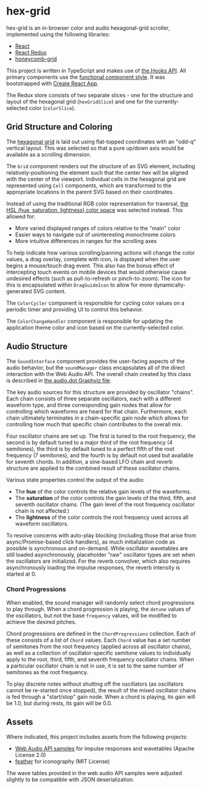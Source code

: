 # hex-grid

hex-grid is an in-browser color and audio hexagonal-grid scroller, implemented using the following libraries:

- [React](https://reactjs.org/)
- [React Redux](https://react-redux.js.org/)
- [honeycomb-grid](https://github.com/flauwekeul/honeycomb)

This project is written in TypeScript and makes use of [the Hooks API](https://reactjs.org/docs/hooks-intro.html). All primary components use the [functional component style](https://reactjs.org/docs/components-and-props.html#function-and-class-components). It was bootstrapped with [Create React App](https://github.com/facebook/create-react-app).

The Redux store consists of two separate slices - one for the structure and layout of the hexagonal grid (`hexGridSlice`) and one for the currently-selected color (`colorSlice`).

## Grid Structure and Coloring

The [hexagonal grid](https://www.redblobgames.com/grids/hexagons/#basics) is laid out using flat-topped coordinates with an "odd-q" vertical layout. This was selected so that a pure up/down axis would be available as a scrolling dimension.

The `Grid` component renders out the structure of an SVG element, including relatively-positioning the element such that the center hex will be aligned with the center of the viewport. Individual cells in the hexagonal grid are represented using `Cell` components, which are transformed to the appropriate locations in the parent SVG based on their coordinates.

Instead of using the traditional RGB color representation for traversal, [the HSL (hue, saturation, lightness) color space](https://en.wikipedia.org/wiki/HSL_and_HSV) was selected instead. This allowed for:

- More varied displayed ranges of colors relative to the "main" color
- Easier ways to navigate out of uninteresting monochrome colors
- More intuitive differences in ranges for the scrolling axes

To help indicate how various scrolling/panning actions will change the color values, a drag overlay, complete with icon, is displayed when the user begins a mouse/touch drag event. This also has the bonus effect of intercepting touch events on mobile devices that would otherwise cause undesired effects (such as pull-to-refresh or pinch-to-zoom). The icon for this is encapsulated within `DragGuideIcon` to allow for more dynamically-generated SVG content.

The `ColorCycler` component is responsible for cycling color values on a periodic timer and providing UI to control this behavior.

The `ColorChangeHandler` component is responsible for updating the application theme color and icon based on the currently-selected color.

## Audio Structure

The `SoundInterface` component provides the user-facing aspects of the audio behavior, but the `soundManager` class encapsulates all of the direct interaction with the Web Audio API. The overall chain created by this class is described in [the audio.dot Graphviz file](audio.dot). 

The key audio sources for this structure are provided by oscillator "chains". Each chain consists of three separate oscillators, each with a different waveform type, and three corresponding gain nodes that allow for controlling which waveforms are heard for that chain. Furthermore, each chain ultimately terminates in a chain-specific gain node which allows for controlling how much that specific chain contributes to the overall mix.

Four oscillator chains are set up. The first is tuned to the root frequency, the second is by default tuned to a major third of the root frequency (4 semitones), the third is by default tuned to a perfect fifth of the root frequency (7 semitones), and the fourth is by default not used but available for seventh chords. In addition, a sine-based LFO chain and reverb structure are applied to the combined result of these oscillator chains.

Various state properties control the output of the audio:

- The **hue** of the color controls the relative gain levels of the waveforms.
- The **saturation** of the color controls the gain levels of the third, fifth, and seventh oscillator chains. (The gain level of the root frequency oscillator chain is not affected.)
- The **lightness** of the color controls the root frequency used across all waveform oscillators.

To resolve concerns with auto-play blocking (including those that arise from async/Promise-based click handlers), as much initialization code as possible is synchronous and on-demand. While oscillator wavetables are still loaded asynchronously, placeholder "raw" oscillator types are set when the oscillators are initialized. For the reverb convolver, which also requires asynchronously loading the impulse responses, the reverb intensity is started at 0.

### Chord Progressions

When enabled, the sound manager will randomly select chord progressions to play through. When a chord progression is playing, the `detune` values of the oscillators, but not the base `frequency` values, will be modified to achieve the desired pitches.

Chord progressions are defined in the `ChordProgressions` collection. Each of these consists of a list of `Chord` values. Each `Chord` value has a set number of semitones from the root frequency (applied across all oscillator chains), as well as a collection of oscillator-specific semitone values to individually apply to the root, third, fifth, and seventh frequency oscillator chains. When a particular oscillator chain is not in use, it is set to the same number of semitones as the root frequency.

To play discrete notes without shutting off the oscillators (as oscillators cannot be re-started once stopped), the result of the mixed oscillator chains is fed through a "start/stop" gain node. When a chord is playing, its gain will be 1.0, but during rests, its gain will be 0.0.

## Assets

Where indicated, this project includes assets from the following projects:

- [Web Audio API samples](https://github.com/GoogleChromeLabs/web-audio-samples) for impulse responses and wavetables (Apache License 2.0)
- [feather](https://github.com/feathericons/feather) for iconography (MIT License)

The wave tables provided in the web audio API samples were adjusted slightly to be compatible with JSON deserialization.

